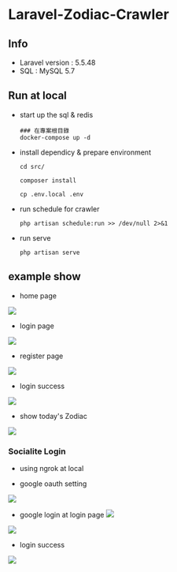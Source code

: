# Laravel-Zodiac-Crawler


## Info
   - Laravel version : 5.5.48
   - SQL : MySQL 5.7
   
## Run at local
- start up the sql & redis 
    ```
    ### 在專案根目錄 
    docker-compose up -d
    ```
- install dependicy & prepare environment

    ```cd src/```

    ```composer install```
    
    ```cp .env.local .env```

-  run schedule for crawler

    ```php artisan schedule:run >> /dev/null 2>&1```
    
-  run serve

    ```php artisan serve```
    
##  example show

- home page

![](https://i.imgur.com/1xB6M7k.png)

- login page

![](https://i.imgur.com/qNsj1o1.png)

- register page

![](https://i.imgur.com/zWldtGH.png)

- login success

![](https://i.imgur.com/sslNcSz.png)

- show today's Zodiac

![](https://i.imgur.com/e6WCPUa.png)


### Socialite Login

- using ngrok at local

- google oauth setting

![](https://i.imgur.com/xgzAzFh.png)

- google login at login page
![](https://i.imgur.com/pOMfPRh.png)

![](https://i.imgur.com/lzbRCVM.png)

- login success

![](https://i.imgur.com/ZCzzJ4c.png)